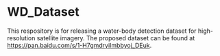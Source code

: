 # WD_Dataset
This respository is for releasing a water-body detection dataset for high-resolution satellite imagery.
The proposed dataset can be found at https://pan.baidu.com/s/1-H7gmdryiImbbyoj_DEuk.
